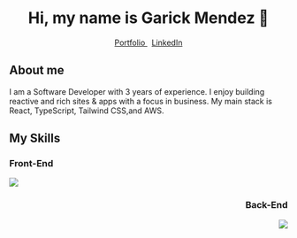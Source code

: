 <div align="center">
  <h1>Hi, my name is Garick Mendez 👋</h1>
  <div">
    <a href="https://garickm.com">
      Portfolio
    </a>
    &nbsp;
    <a href="https://linkedin.com/in/garick-mendez/">
      LinkedIn
    </a>
  </div>
</div>

<div align="left">
  <h2>About me</h2>
  <p>I am a Software Developer with 3 years of experience. I enjoy building reactive and rich sites & apps with a focus in business. My main stack is React, TypeScript, Tailwind CSS,and AWS.</p>
</div>

<div>
  <h2>My Skills</h2>
  <div align="left">
    <h3>Front-End</h3>
    <img src="https://skillicons.dev/icons?i=react,ts,tailwind,next&perline=2" />
  </div>
  <div align="right">
    <h3>Back-End</h3>
    <img src="https://skillicons.dev/icons?i=python,nodejs,php&perline=2" />
  </div>
</div>
